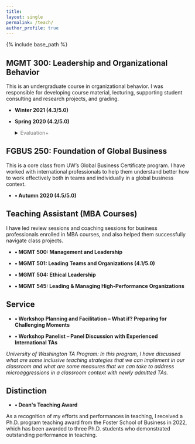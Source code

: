```yaml
---
title: 
layout: single
permalink: /teach/
author_profile: true
---
```


{% include base_path %}

## MGMT 300: Leadership and Organizational Behavior

This is an undergraduate course in organizational behavior. I was responsible for developing course material, lecturing, supporting student consulting and research projects, and grading. 

+ **Winter 2021 (4.3/5.0)**

+ **Spring 2020 (4.2/5.0)**
    <details>
    <summary><font color="gray">Evaluation+</font></summary>
    <blockquote><p>“I appreciate the engagement activities that were present in nearly every class, it was interesting trying to understand how these seemingly random activities actually tie into the course material.”<br><br>“Young always gave quality feedback on assignments and also was accepting of every student and seemed to genuinely want us all to succeed. He was super accessible and always made it clear that he was willing to do whatever necessary to help us. He also always gave insightful responses to people's ideas in class showing he really cared and was listening. Young made this course so enjoyable and went above and beyond!”<br><br>“Rhee did an excellent job in encouraging the educational advancement of students from all backgrounds and experiences by simply treating everyone in an upstanding manner. No preferences or handouts were given to any specialized individual. Additionally, he would try to ask for a wide range of perspectives on his questions.”</p></blockquote>
  </details>

## FGBUS 250: Foundation of Global Business

This is a core class from UW’s Global Business Certificate program. I have worked with international professionals to help them understand better how to work effectively both in teams and individually in a global business context.

+ **•	Autumn 2020 (4.5/5.0)**

## Teaching Assistant (MBA Courses)

I have led review sessions and coaching sessions for business professionals enrolled in MBA courses, and also helped them successfully navigate class projects.

+ **•	MGMT 500: Management and Leadership**

+ **•	MGMT 501: Leading Teams and Organizations (4.1/5.0)**

+ **•	MGMT 504: Ethical Leadership**

+ **•	MGMT 545: Leading & Managing High-Performance Organizations**

## Service

+ **•	Workshop Planning and Facilitation – What if? Preparing for Challenging Moments**

+ **•	Workshop Panelist – Panel Discussion with Experienced International TAs**

_University of Washington TA Program: In this program, I have discussed what are some inclusive teaching strategies that we can implement in our classroom and what are some measures that we can take to address microaggressions in a classroom context with newly admitted TAs._

## Distinction

+ **•	Dean's Teaching Award**

As a recognition of my efforts and performances in teaching, I received a Ph.D. program teaching award from the Foster School of Business in 2022, which has been awarded to three Ph.D. students who demonstrated outstanding performance in teaching. 
